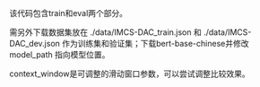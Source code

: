 该代码包含train和eval两个部分。

需另外下载数据集放在 ./data/IMCS-DAC_train.json 和 ./data/IMCS-DAC_dev.json 作为训练集和验证集；下载bert-base-chinese并修改model_path 指向模型位置。

context_window是可调整的滑动窗口参数，可以尝试调整比较效果。